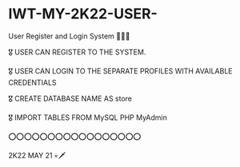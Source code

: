 # IWT-MY-2K22-USER-
User Register and Login System 🏅🏅🏅


🎖️ USER CAN REGISTER TO THE SYSTEM.

🎖️ USER CAN LOGIN TO THE SEPARATE PROFILES WITH AVAILABLE CREDENTIALS 

🎖️ CREATE DATABASE NAME AS store 

🎖️ IMPORT TABLES FROM MySQL PHP MyAdmin

⭕️⭕️⭕️⭕️⭕️⭕️⭕️⭕️⭕️⭕️⭕️⭕️⭕️⭕️⭕️⭕️⭕️

2K22 MAY 21  💀🗡️
